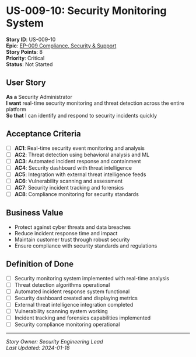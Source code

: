 # US-009-10: Security Monitoring System

**Story ID**: US-009-10  
**Epic**: [EP-009 Compliance, Security & Support](../epics/EP-009-Compliance-Security-Support.md)  
**Story Points**: 8  
**Priority**: Critical  
**Status**: Not Started  

## User Story

**As a** Security Administrator  
**I want** real-time security monitoring and threat detection across the entire platform  
**So that** I can identify and respond to security incidents quickly

## Acceptance Criteria

- [ ] **AC1**: Real-time security event monitoring and analysis
- [ ] **AC2**: Threat detection using behavioral analysis and ML
- [ ] **AC3**: Automated incident response and containment
- [ ] **AC4**: Security dashboard with threat intelligence
- [ ] **AC5**: Integration with external threat intelligence feeds
- [ ] **AC6**: Vulnerability scanning and assessment
- [ ] **AC7**: Security incident tracking and forensics
- [ ] **AC8**: Compliance monitoring for security standards

## Business Value

- Protect against cyber threats and data breaches
- Reduce incident response time and impact
- Maintain customer trust through robust security
- Ensure compliance with security standards and regulations

## Definition of Done

- [ ] Security monitoring system implemented with real-time analysis
- [ ] Threat detection algorithms operational
- [ ] Automated incident response system functional
- [ ] Security dashboard created and displaying metrics
- [ ] External threat intelligence integration completed
- [ ] Vulnerability scanning system working
- [ ] Incident tracking and forensics capabilities implemented
- [ ] Security compliance monitoring operational

---

*Story Owner: Security Engineering Lead*  
*Last Updated: 2024-01-18*